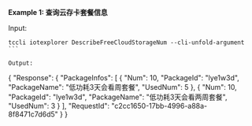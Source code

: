 **Example 1: 查询云存卡套餐信息**



Input: 

```
tccli iotexplorer DescribeFreeCloudStorageNum --cli-unfold-argument ```

Output: 
```
{
    "Response": {
        "PackageInfos": [
            {
                "Num": 10,
                "PackageId": "lye1w3d",
                "PackageName": "低功耗3天会看周套餐",
                "UsedNum": 5
            },
            {
                "Num": 10,
                "PackageId": "lye1w3d",
                "PackageName": "低功耗3天会看两周套餐",
                "UsedNum": 3
            }
        ],
        "RequestId": "c2cc1650-17bb-4996-a88a-8f8471c7d6d5"
    }
}
```

